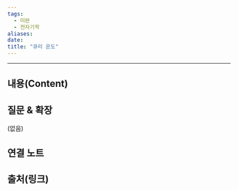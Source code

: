 ```yaml
---
tags:
  - 미완
  - 전자기학
aliases: 
date:
title: "큐리 온도"
---
```


---

## 내용(Content)



## 질문 & 확장

(없음)

## 연결 노트

## 출처(링크)





